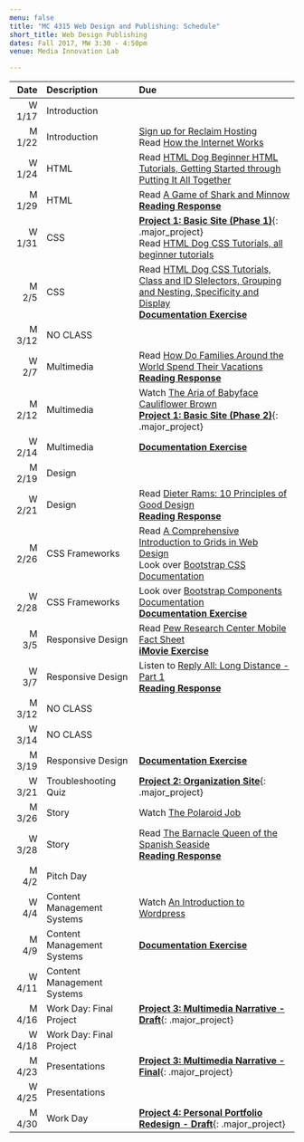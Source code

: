 ```yaml
---
menu: false
title: "MC 4315 Web Design and Publishing: Schedule"
short_title: Web Design Publishing
dates: Fall 2017, MW 3:30 - 4:50pm
venue: Media Innovation Lab

---
```


Date | Description | Due
---: | :----------- | :---
W 1/17 | Introduction |
M 1/22 | Introduction| [Sign up for Reclaim Hosting](/resources/instructions_reclaim_hosting.html) <br /> Read [How the Internet Works](http://www.rookiemag.com/2016/11/how-internet-works/)
W 1/24 | HTML |  Read [HTML Dog Beginner HTML Tutorials, Getting Started through Putting It All Together](http://htmldog.com/guides/html/beginner/)
M 1/29 | HTML | Read [A Game of Shark and Minnow](http://www.nytimes.com/newsgraphics/2013/10/27/south-china-sea/) <br /> __[Reading Response](/assignments/general/reading_response.html)__
W 1/31 | CSS | __[Project 1: Basic Site (Phase 1)](/assignments/web_design_publishing/web_design_publishing_personal_portfolio.html)__{: .major_project} <br />Read [HTML Dog CSS Tutorials, all beginner tutorials](http://www.htmldog.com/guides/css/)
M 2/5 | CSS | Read [HTML Dog CSS Tutorials, Class and ID Slelectors, Grouping and Nesting, Specificity and Display](http://www.htmldog.com/guides/css/) <br /> __[Documentation Exercise](/assignments/general/documentation_exercise.html)__
M 3/12 | NO CLASS
W 2/7 | Multimedia | Read [How Do Families Around the World Spend Their Vacations](https://www.nytimes.com/interactive/2017/09/21/magazine/voyages-issue-photographs-family-vacations-around-world.html) <br /> __[Reading Response](/assignments/general/reading_response.html)__
M 2/12 | Multimedia | Watch [The Aria of Babyface Cauliflower Brown](https://www.nytimes.com/video/opinion/100000005225388/the-aria-of-babyface-cauliflower-brown.html) <br />  __[Project 1: Basic Site (Phase 2)](/assignments/web_design_publishing/web_design_publishing_personal_portfolio.html)__{: .major_project}
W 2/14 | Multimedia | __[Documentation Exercise](/assignments/general/documentation_exercise.html)__
M 2/19 | Design |
W 2/21 | Design | Read [Dieter Rams: 10 Principles of Good Design](https://readymag.com/shuffle/dieter-rams/products/) <br /> __[Reading Response](/assignments/general/reading_response.html)__
M 2/26 | CSS Frameworks | Read [A Comprehensive Introduction to Grids in Web Design](https://webdesign.tutsplus.com/articles/a-comprehensive-introduction-to-grids-in-web-design--cms-26521) <br />Look over [Bootstrap CSS Documentation](https://getbootstrap.com/css/)
W 2/28 | CSS Frameworks | Look over [Bootstrap Components Documentation](https://getbootstrap.com/components/) <br /> __[Documentation Exercise](/assignments/general/documentation_exercise.html)__
M 3/5 | Responsive Design | Read [Pew Research Center Mobile Fact Sheet](http://www.pewinternet.org/fact-sheet/mobile/) <br />__[iMovie Exercise](/assignments/web_design_publishing/web_design_publishing_imovie_exercise.html)__
W 3/7 | Responsive Design | Listen to [Reply All: Long Distance - Part 1](https://gimletmedia.com/episode/long-distance/) <br /> __[Reading Response](/assignments/general/reading_response.html)__
M 3/12 | NO CLASS
W 3/14 | NO CLASS
M 3/19 | Responsive Design | __[Documentation Exercise](/assignments/general/documentation_exercise.html)__ 
W 3/21 | Troubleshooting Quiz | __[Project 2: Organization Site](/assignments/web_design_publishing/web_design_publishing_organization_site.html)__{: .major_project}
M 3/26 | Story | Watch [The Polaroid Job](https://www.nytimes.com/video/opinion/100000005503617/the-polaroid-job.html)
W 3/28 | Story | Read [The Barnacle Queen of the Spanish Seaside](http://roadsandkingdoms.com/2016/barnacle-queens-of-the-seaside/) <br /> __[Reading Response](/assignments/general/reading_response.html)__
M 4/2 | Pitch Day |
W 4/4 | Content Management Systems | Watch [An Introduction to Wordpress](https://www.youtube.com/watch?v=FAwbe17cGpw)
M 4/9 | Content Management Systems | __[Documentation Exercise](/assignments/general/documentation_exercise.html)__
W 4/11 | Content Management Systems |
M 4/16 | Work Day: Final Project | __[Project 3: Multimedia Narrative - Draft](/assignments/web_design_publishing/web_design_publishing_multimedia_narrative.html)__{: .major_project}
W 4/18 | Work Day: Final Project |
M 4/23 | Presentations | __[Project 3: Multimedia Narrative - Final](/assignments/web_design_publishing/web_design_publishing_multimedia_narrative.html)__{: .major_project}
W 4/25 | Presentations |
M 4/30 | Work Day | __[Project 4: Personal Portfolio Redesign - Draft](/assignments/web_design_publishing/web_design_publishing_personal_portfolio_redesign.html)__{: .major_project}
